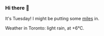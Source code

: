 ### Hi there :wave:

It's Tuesday! I might be putting some [miles](https://www.strava.com/athletes/889963) in.

Weather in Toronto: light rain, at +6°C.
